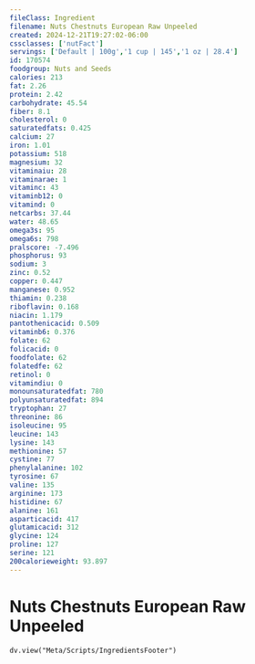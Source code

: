 ```yaml
---
fileClass: Ingredient
filename: Nuts Chestnuts European Raw Unpeeled
created: 2024-12-21T19:27:02-06:00
cssclasses: ['nutFact']
servings: ['Default | 100g','1 cup | 145','1 oz | 28.4']
id: 170574
foodgroup: Nuts and Seeds
calories: 213
fat: 2.26
protein: 2.42
carbohydrate: 45.54
fiber: 8.1
cholesterol: 0
saturatedfats: 0.425
calcium: 27
iron: 1.01
potassium: 518
magnesium: 32
vitaminaiu: 28
vitaminarae: 1
vitaminc: 43
vitaminb12: 0
vitamind: 0
netcarbs: 37.44
water: 48.65
omega3s: 95
omega6s: 798
pralscore: -7.496
phosphorus: 93
sodium: 3
zinc: 0.52
copper: 0.447
manganese: 0.952
thiamin: 0.238
riboflavin: 0.168
niacin: 1.179
pantothenicacid: 0.509
vitaminb6: 0.376
folate: 62
folicacid: 0
foodfolate: 62
folatedfe: 62
retinol: 0
vitamindiu: 0
monounsaturatedfat: 780
polyunsaturatedfat: 894
tryptophan: 27
threonine: 86
isoleucine: 95
leucine: 143
lysine: 143
methionine: 57
cystine: 77
phenylalanine: 102
tyrosine: 67
valine: 135
arginine: 173
histidine: 67
alanine: 161
asparticacid: 417
glutamicacid: 312
glycine: 124
proline: 127
serine: 121
200calorieweight: 93.897
---
```


# Nuts Chestnuts European Raw Unpeeled

```dataviewjs
dv.view("Meta/Scripts/IngredientsFooter")
```